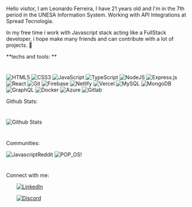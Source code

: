 
Hello visitor, I am Leonardo Ferreira, I have 21 years old and I'm in the 7th period in the UNESA Information System. Working with API Integrations at Spread Tecnologia.

In my free time i work with Javascript stack acting like a FullStack developer, i hope make many friends and can contribute with a lot of projects. 💜

**techs and tools: **
#

  ![HTML5](https://img.shields.io/badge/html5-%23E34F26.svg?style=for-the-badge&logo=html5&logoColor=white)
  ![CSS3](https://img.shields.io/badge/css3-%231572B6.svg?style=for-the-badge&logo=css3&logoColor=white)
  ![JavaScript](https://img.shields.io/badge/javascript-%23323330.svg?style=for-the-badge&logo=javascript&logoColor=%23F7DF1E)
  ![TypeScript](https://img.shields.io/badge/typescript-%23007ACC.svg?style=for-the-badge&logo=typescript&logoColor=white)
  ![NodeJS](https://img.shields.io/badge/node.js-%2343853D.svg?style=for-the-badge&logo=node.js&logoColor=white)
  ![Express.js](https://img.shields.io/badge/express.js-%23404d59.svg?style=for-the-badge&logo=express&logoColor=%2361DAFB)
  ![React](https://img.shields.io/badge/react-%2320232a.svg?style=for-the-badge&logo=react&logoColor=%2361DAFB)
  ![Git](https://img.shields.io/badge/git-%23F05033.svg?style=for-the-badge&logo=git&logoColor=white)
  ![Firebase](https://img.shields.io/badge/firebase-%23039BE5.svg?style=for-the-badge&logo=firebase)
  ![Netlify](https://img.shields.io/badge/netlify-%23039BE5.svg?style=for-the-badge&logo=netlify)
  ![Vercel](https://img.shields.io/badge/vercel-%23000000.svg?style=for-the-badge&logo=vercel&logoColor=white)
  ![MySQL](https://img.shields.io/badge/mysql-%2300f.svg?style=for-the-badge&logo=mysql&logoColor=white)
  ![MongoDB](https://img.shields.io/badge/MongoDB-%234ea94b.svg?style=for-the-badge&logo=mongodb&logoColor=white)
  ![GraphQL](https://img.shields.io/badge/-GraphQL-E10098?style=for-the-badge&logo=graphql)
  ![Docker](https://img.shields.io/badge/docker-%230db7ed.svg?style=for-the-badge&logo=docker&logoColor=white)
  ![Azure](https://img.shields.io/badge/azure-%23039BE5.svg?style=for-the-badge&logo=azuredevops)
  ![Gitlab](https://img.shields.io/badge/gitlab-%FF5500.svg?style=for-the-badge&logo=gitlab)


Github Stats:

#

![Github Stats](https://github-readme-stats.anuraghazra1.vercel.app/api?username=leoff00&show_icons=true&include_all_commits=true&theme=dark)

#

Communities: 

![JavascriptReddit](https://img.shields.io/reddit/subreddit-subscribers/javascript?label=Javascript%20subreddit&logo=Reddit&logoColor=orange&style=social)
![POP_OS!](https://img.shields.io/reddit/subreddit-subscribers/pop_os?color=orange&label=Pop_OS%20subreddit&logo=Reddit&logoColor=darkblue&style=social)

#

Connect with me: 

&nbsp;&nbsp;&nbsp;&nbsp;&nbsp;&nbsp;
<a href="https://www.linkedin.com/in/leonardo-ferreira-253a60173/" target="_blank">
<img src="https://img.shields.io/badge/linkedin-%23039BE5.svg?style=for-the-badge&logo=linkedin" alt="LinkedIn">
</a>

&nbsp;&nbsp;&nbsp;&nbsp;&nbsp;&nbsp;
<a href="https://discordapp.com/users/241680344791646209" target="_blank">
<img src="https://img.shields.io/badge/discord-%23039BE5.svg?style=for-the-badge&logo=discord" alt="Discord">
</a>
